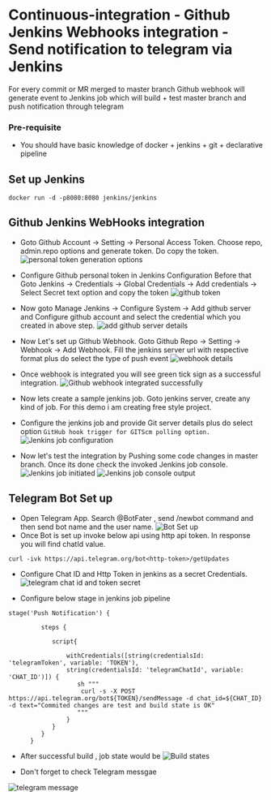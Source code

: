 # Continuous-integration - Github Jenkins Webhooks integration - Send notification to telegram via Jenkins
For every commit or MR merged to master branch Github webhook will generate event to Jenkins job which will build + test master branch 
and push notification through telegram

### Pre-requisite 
* You should have basic knowledge of docker + jenkins + git + declarative pipeline

## Set up Jenkins
```
docker run -d -p8080:8080 jenkins/jenkins
```

## Github Jenkins WebHooks integration

* Goto Github Account -> Setting -> Personal Access Token. Choose repo, admin.repo options and generate token. Do copy the token.
![personal token generation options](images/personal-token-generation-options.png)

* Configure Github personal token in Jenkins Configuration Before that Goto Jenkins -> Credentials -> Global Credentials -> Add credentials -> Select Secret text option and copy the token 
![github token](images/github-token.png)

* Now goto Manage Jenkins -> Configure System -> Add github server and Configure github account and select the credential which you created in above step.
![add github server details ](images/add-github-server.png)

* Now Let's set up Github Webhook. Goto Github Repo -> Setting -> Webhook -> Add Webhook. Fill the jenkins server url with respective format plus do select the type of push event
![webhook details](images/webhook-details.png)

* Once webhook is integrated you will see green tick sign as a successful integration.
![Github webhook integrated successfully](images/github-webhook-added-success.png)
  
  
* Now lets create a sample jenkins job. Goto jenkins server, create any kind of job. For this demo i am creating free style project.

* Configure the jenkins job and provide Git server details plus do select option `GitHub hook trigger for GITScm polling option.`
![Jenkins job configuration](images/jenkins-job-configuration.png)

* Now let's test the integration by Pushing some code changes in master branch. Once its done check the invoked Jenkins job console.
![Jenkins job initiated](images/jenkins-job-initiated.png)
![Jenkins job console output](images/jenkins-job-success-details.png)

 
## Telegram Bot Set up
* Open Telegram App. Search @BotFater , send /newbot command and then send bot name and the user name.
![Bot Set up](images/bot-setup.jpeg)
* Once Bot is set up invoke below api using http api token. In response you will find chatId value.
```
curl -ivk https://api.telegram.org/bot<http-token>/getUpdates
``` 
* Configure Chat ID and Http Token in jenkins as a secret Credentials.
![telegram chat id and token secret](images/telegram_chat_id_token_secret.png)

* Configure below stage in jenkins job pipeline
```
stage('Push Notification') {

         steps {

            script{

                withCredentials([string(credentialsId: 'telegramToken', variable: 'TOKEN'),
                string(credentialsId: 'telegramChatId', variable: 'CHAT_ID')]) {
                   sh """
                    curl -s -X POST https://api.telegram.org/bot${TOKEN}/sendMessage -d chat_id=${CHAT_ID} -d text="Commited changes are test and build state is OK"
                   """
                }
            }
         }
      }
```
* After successful build , job state would be
![Build states](images/Build-states.png)

* Don't forget to check Telegram messgae

![telegram message](images/telegram-message.jpeg)
